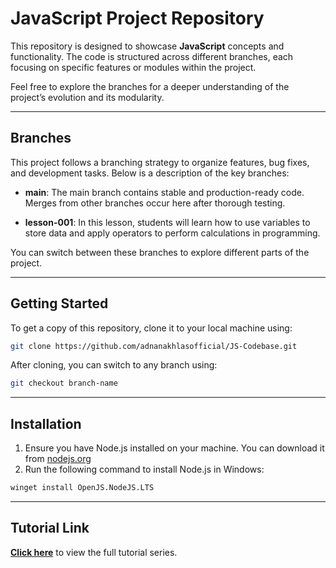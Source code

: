 # JavaScript Project Repository

This repository is designed to showcase **JavaScript** concepts and functionality. The code is structured across different branches, each focusing on specific features or modules within the project.

Feel free to explore the branches for a deeper understanding of the project’s evolution and its modularity.

---
## Branches

This project follows a branching strategy to organize features, bug fixes, and development tasks. Below is a description of the key branches:

- **main**: The main branch contains stable and production-ready code. Merges from other branches occur here after thorough testing.

- **lesson-001**: In this lesson, students will learn how to use variables to store data and apply operators to perform calculations in programming.

You can switch between these branches to explore different parts of the project.

----
## Getting Started

To get a copy of this repository, clone it to your local machine using:

```bash
git clone https://github.com/adnanakhlasofficial/JS-Codebase.git
```

After cloning, you can switch to any branch using:

```bash
git checkout branch-name
```

----
## Installation
1. Ensure you have Node.js installed on your machine. You can download it from [nodejs.org](https://nodejs.orf/en/download/prebuilt-installer/current)
2. Run the following command to install Node.js in Windows:
```bash
winget install OpenJS.NodeJS.LTS
```

---
## Tutorial Link
[**Click here**](https://studio.youtube.com/playlist/PL2204ERlkneD11OTQgr3Pr-CkKS1jzfNQ/videos) to view the full tutorial series.